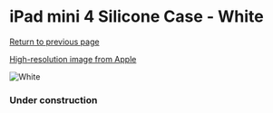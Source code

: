# iPad mini 4 Silicone Case - White

[Return to previous page](/ipad_mini4)

[High-resolution image from Apple](https://store.storeimages.cdn-apple.com/8756/as-images.apple.com/is/MKLL2?wid=4500&hei=4500&fmt=png)

<div style="width: 384px"><img src="/everysource/MKLL2.png" alt="White"></div>

### Under construction
